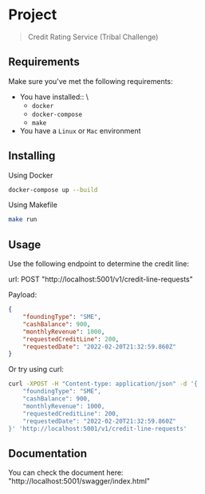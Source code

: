 # Project

> Credit Rating Service (Tribal Challenge)

## Requirements
Make sure you've met the following requirements:
* You have installed:: \
    - `docker`
    - `docker-compose`
    - `make`
* You have a `Linux` or `Mac` environment

## Installing 

Using Docker

```bash
docker-compose up --build
```

Using Makefile

```bash
make run
```

## Usage
Use the following endpoint to determine the credit line:

url: POST "http://localhost:5001/v1/credit-line-requests"

Payload:

```json
{
    "foundingType": "SME",
    "cashBalance": 900,
    "monthlyRevenue": 1000,
    "requestedCreditLine": 200,
    "requestedDate": "2022-02-20T21:32:59.860Z"
}
```

Or try using curl:

```bash
curl -XPOST -H "Content-type: application/json" -d '{
    "foundingType": "SME",
    "cashBalance": 900,
    "monthlyRevenue": 1000,
    "requestedCreditLine": 200,
    "requestedDate": "2022-02-20T21:32:59.860Z"
}' 'http://localhost:5001/v1/credit-line-requests'
```

## Documentation

You can check the document here:
"http://localhost:5001/swagger/index.html"
